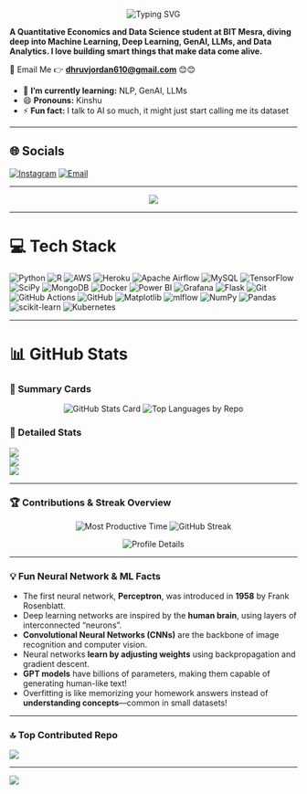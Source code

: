 <p align="center">
  <img src="https://readme-typing-svg.herokuapp.com?font=Fira+Code&size=28&pause=1000&color=00C0FF&center=true&vCenter=true&width=500&lines=💫+Hi+👋,+I'm+Dhruv;Welcome+to+my+GitHub!;✨+ML+|+Data+Science+|+GenAI" alt="Typing SVG" />
</p>

**A Quantitative Economics and Data Science student at BIT Mesra, diving deep into Machine Learning, Deep Learning, GenAI, LLMs, and Data Analytics. I love building smart things that make data come alive.**

📧 Email Me 👉 **dhruvjordan610@gmail.com** 😊😊  

- 🌱 **I’m currently learning:** NLP, GenAI, LLMs  
- 😄 **Pronouns:** Kinshu  
- ⚡ **Fun fact:** I talk to AI so much, it might just start calling me its dataset  

---

## 🌐 Socials
[![Instagram](https://img.shields.io/badge/Instagram-%23E4405F.svg?logo=Instagram&logoColor=white)](https://instagram.com/Kinshu_801) 
[![Email](https://img.shields.io/badge/Email-D14836?logo=gmail&logoColor=white)](mailto:dhruvjordan610@gmail.com)

---

<div align="center">
  <img src="https://capsule-render.vercel.app/api?type=waving&color=00C0FF&height=200&section=header&text=🚀+Training+Neural+Networks+Like+a+Pro!&fontSize=40&fontColor=ffffff" />
</div>

---

# 💻 Tech Stack
![Python](https://img.shields.io/badge/python-3670A0?style=for-the-badge&logo=python&logoColor=ffdd54)
![R](https://img.shields.io/badge/r-%23276DC3.svg?style=for-the-badge&logo=r&logoColor=white)
![AWS](https://img.shields.io/badge/AWS-%23FF9900.svg?style=for-the-badge&logo=amazon-aws&logoColor=white)
![Heroku](https://img.shields.io/badge/heroku-%23430098.svg?style=for-the-badge&logo=heroku&logoColor=white)
![Apache Airflow](https://img.shields.io/badge/Apache%20Airflow-017CEE?style=for-the-badge&logo=Apache%20Airflow&logoColor=white)
![MySQL](https://img.shields.io/badge/mysql-4479A1.svg?style=for-the-badge&logo=mysql&logoColor=white)
![TensorFlow](https://img.shields.io/badge/TensorFlow-%23FF6F00.svg?style=for-the-badge&logo=TensorFlow&logoColor=white)
![SciPy](https://img.shields.io/badge/SciPy-%230C55A5.svg?style=for-the-badge&logo=scipy&logoColor=white)
![MongoDB](https://img.shields.io/badge/MongoDB-%234ea94b.svg?style=for-the-badge&logo=mongodb&logoColor=white)
![Docker](https://img.shields.io/badge/docker-%230db7ed.svg?style=for-the-badge&logo=docker&logoColor=white)
![Power BI](https://img.shields.io/badge/power_bi-F2C811?style=for-the-badge&logo=powerbi&logoColor=black)
![Grafana](https://img.shields.io/badge/grafana-%23F46800.svg?style=for-the-badge&logo=grafana&logoColor=white)
![Flask](https://img.shields.io/badge/flask-%23000.svg?style=for-the-badge&logo=flask&logoColor=white)
![Git](https://img.shields.io/badge/git-%23F05033.svg?style=for-the-badge&logo=git&logoColor=white)
![GitHub Actions](https://img.shields.io/badge/github%20actions-%232671E5.svg?style=for-the-badge&logo=githubactions&logoColor=white)
![GitHub](https://img.shields.io/badge/github-%23121011.svg?style=for-the-badge&logo=github&logoColor=white)
![Matplotlib](https://img.shields.io/badge/Matplotlib-%23ffffff.svg?style=for-the-badge&logo=Matplotlib&logoColor=black)
![mlflow](https://img.shields.io/badge/mlflow-%23d9ead3.svg?style=for-the-badge&logo=mlflow&logoColor=blue)
![NumPy](https://img.shields.io/badge/numpy-%23013243.svg?style=for-the-badge&logo=numpy&logoColor=white)
![Pandas](https://img.shields.io/badge/pandas-%23150458.svg?style=for-the-badge&logo=pandas&logoColor=white)
![scikit-learn](https://img.shields.io/badge/scikit--learn-%23F7931E.svg?style=for-the-badge&logo=scikit-learn&logoColor=white)
![Kubernetes](https://img.shields.io/badge/kubernetes-%23326ce5.svg?style=for-the-badge&logo=kubernetes&logoColor=white)

---

# 📊 GitHub Stats

### 🔹 Summary Cards  
<p align="center">
  <img src="https://github-profile-summary-cards.vercel.app/api/cards/stats?username=Dhruvbitmesra&theme=nightowl&cachebust=1" alt="GitHub Stats Card" />
  <img src="https://github-profile-summary-cards.vercel.app/api/cards/repos-per-language?username=Dhruvbitmesra&theme=nightowl&cachebust=1" alt="Top Languages by Repo" />
</p>

### 🔹 Detailed Stats  
![](https://github-readme-stats.vercel.app/api?username=Dhruvbitmesra&theme=nightowl&hide_border=true&include_all_commits=true&count_private=true&cachebust=1)<br/>
![](https://github-readme-streak-stats.herokuapp.com/?user=Dhruvbitmesra&theme=nightowl&hide_border=true&cachebust=1)<br/>
![](https://github-readme-stats.vercel.app/api/top-langs/?username=Dhruvbitmesra&theme=nightowl&hide_border=true&include_all_commits=true&count_private=true&layout=compact&cachebust=1)

---

### 🏆 Contributions & Streak Overview  
<p align="center">
  <img src="https://github-profile-summary-cards.vercel.app/api/cards/productive-time?username=Dhruvbitmesra&theme=nightowl&utcOffset=5.5" alt="Most Productive Time" />
  <img src="https://github-readme-streak-stats.herokuapp.com?user=Dhruvbitmesra&theme=nightowl&hide_border=true&cachebust=1" alt="GitHub Streak" />
</p>

<p align="center">
  <img src="https://github-profile-summary-cards.vercel.app/api/cards/profile-details?username=Dhruvbitmesra&theme=nightowl&cachebust=1" alt="Profile Details" />
</p>

---

### 💡 Fun Neural Network & ML Facts
- The first neural network, **Perceptron**, was introduced in **1958** by Frank Rosenblatt.  
- Deep learning networks are inspired by the **human brain**, using layers of interconnected “neurons”.  
- **Convolutional Neural Networks (CNNs)** are the backbone of image recognition and computer vision.  
- Neural networks **learn by adjusting weights** using backpropagation and gradient descent.  
- **GPT models** have billions of parameters, making them capable of generating human-like text!  
- Overfitting is like memorizing your homework answers instead of **understanding concepts**—common in small datasets!  

---

### 🔝 Top Contributed Repo
![](https://github-contributor-stats.vercel.app/api?username=Dhruvbitmesra&limit=5&theme=dark&combine_all_yearly_contributions=true&cachebust=1)

---

[![](https://visitcount.itsvg.in/api?id=Dhruvbitmesra&icon=0&color=0)](https://visitcount.itsvg.in)

<!-- Proudly created with GPRM ( https://gprm.itsvg.in ) -->
